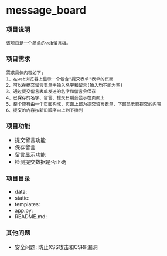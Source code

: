 # message_board

### 项目说明
    该项目是一个简单的web留言板。

### 项目需求
    需求具体内容如下:
    1、在web浏览器上显示一个包含"提交表单"表单的页面
    2、可以在提交留言表单中输入名字和留言(输入均不能为空)
    3、通过提交留言表单发送的名字和留言会保存
    4、已保存的名字、留言、提交日期会显示在页面上
    5、整个应有由一个页面构成，页面上部为提交留言表单，下部显示已提交的内容
    6、提交的内容按新旧顺序由上到下排列

### 项目功能
* 提交留言功能
* 保存留言
* 留言显示功能
* 检测提交数据是否正确

### 项目目录
* data:
* static:
* templates:
* app.py:
* README.md:

### 其他问题
* 安全问题: 防止XSS攻击和CSRF漏洞

